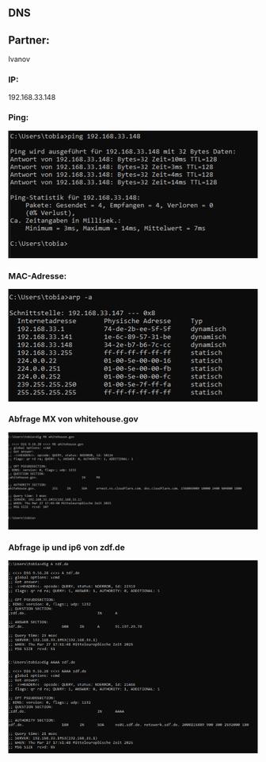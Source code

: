 ## DNS

## Partner:
Ivanov

### IP: 
192.168.33.148

### Ping:
![Ping Partner](img/ping.png)

### MAC-Adresse:
![MAC-Adresse Partner](img/mac-address.png)


### Abfrage MX von whitehouse.gov
![MX-Abfrage](img/mx-abfrage.png)

### Abfrage ip und ip6 von zdf.de
![zdf-Abfrage](img/zdf.png)

